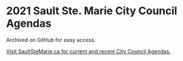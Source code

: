 # 2021 Sault Ste. Marie City Council Agendas

Archived on GitHub for easy access.

[Visit SaultSteMarie.ca for current and recent City Council Agendas.](https://saultstemarie.ca/City-Hall/City-Departments/City-Clerk/Council-Agendas-and-Minutes.aspx)
